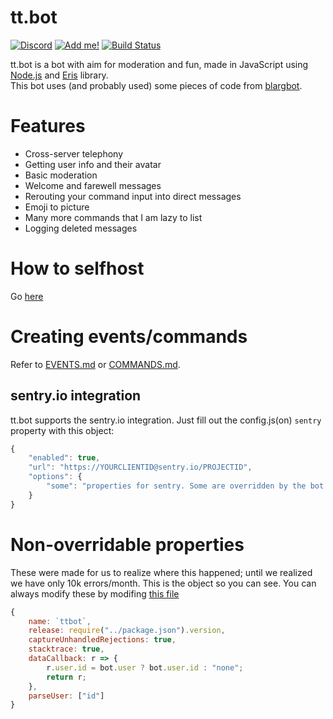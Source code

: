 # tt.bot 
[![Discord](https://discordapp.com/api/guilds/195865382039453697/widget.png?style=shield)](https://discord.gg/pGN5dMq) [![Add me!](https://img.shields.io/badge/tt.bot-add%20to%20your%20server-brightgreen.svg?style=flat-square)](https://discordapp.com/oauth2/authorize?scope=bot&client_id=195506253806436353&permissions=-1&redirect_uri=https://tttie.ga/close.php&response_type=code)
[![Build Status](https://travis-ci.org/tt-bot-dev/tt.bot.svg?branch=master)](https://travis-ci.org/tt-bot-dev/tt.bot)

tt.bot is a bot with aim for moderation and fun, made in JavaScript using [Node.js](https://nodejs.org) and [Eris](https://github.com/abalabahaha/eris) library.<br>
This bot uses (and probably used) some pieces of code from [blargbot](https://github.com/ratismal/blargbot).

# Features
- Cross-server telephony
- Getting user info and their avatar
- Basic moderation
- Welcome and farewell messages
- Rerouting your command input into direct messages
- Emoji to picture 
- Many more commands that I am lazy to list
- Logging deleted messages

# How to selfhost
Go [here](https://github.com/TTtie/TTtie-Bot/wiki/Selfhosting)

# Creating events/commands
Refer to [EVENTS.md](./EVENTS.md) or [COMMANDS.md](./COMMANDS.md).

## sentry.io integration
tt.bot supports the sentry.io integration. Just fill out the config.js(on) `sentry` property with this object:
```js
{
    "enabled": true,
    "url": "https://YOURCLIENTID@sentry.io/PROJECTID",
    "options": {
        "some": "properties for sentry. Some are overridden by the bot core itself, for easier debugging; they're listed below"
    }
}
```

# Non-overridable properties
These were made for us to realize where this happened; until we realized we have only 10k errors/month.
This is the object so you can see. You can always modify these by modifing [this file](util/sentry.js)
```js
{
    name: `ttbot`,
    release: require("../package.json").version,
    captureUnhandledRejections: true,
    stacktrace: true,
    dataCallback: r => {
        r.user.id = bot.user ? bot.user.id : "none";
        return r;
    },
    parseUser: ["id"]
}
```
